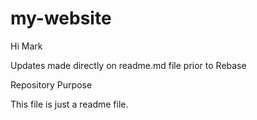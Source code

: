# my-website

Hi Mark

Updates made directly on readme.md file prior to Rebase

Repository Purpose

This file is just a readme file.
